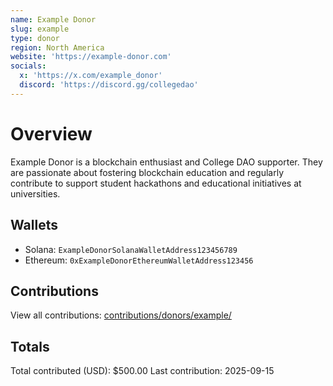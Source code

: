 ```yaml
---
name: Example Donor
slug: example
type: donor
region: North America
website: 'https://example-donor.com'
socials:
  x: 'https://x.com/example_donor'
  discord: 'https://discord.gg/collegedao'
---
```


# Overview

Example Donor is a blockchain enthusiast and College DAO supporter. They are passionate about fostering blockchain education and regularly contribute to support student hackathons and educational initiatives at universities.

## Wallets

- Solana: `ExampleDonorSolanaWalletAddress123456789`
- Ethereum: `0xExampleDonorEthereumWalletAddress123456`

## Contributions

View all contributions: [contributions/donors/example/](../../contributions/donors/example/)

## Totals

Total contributed (USD): $500.00
Last contribution: 2025-09-15
